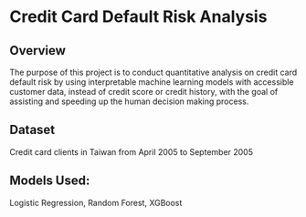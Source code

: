 # Credit Card Default Risk Analysis 

## Overview<br>
The purpose of this project is to conduct quantitative analysis on credit card default risk by using interpretable machine learning models with accessible customer data, instead of credit score or credit history, with the goal of assisting and speeding up the human decision making process.

## Dataset<br>
Credit card clients in Taiwan from April 2005 to September 2005

## Models Used:
Logistic Regression, Random Forest, XGBoost


